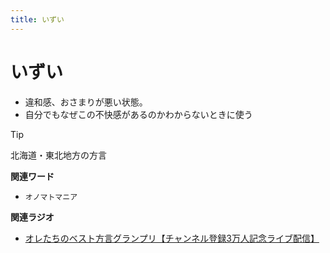 ```yaml
---
title: いずい
---
```


# いずい 


-   違和感、おさまりが悪い状態。
-   自分でもなぜこの不快感があるのかわからないときに使う



Tip


北海道・東北地方の方言


**関連ワード**

-   `オノマトマニア`

**関連ラジオ**

-   [オレたちのベスト方言グランプリ【チャンネル登録3万人記念ライブ配信】](https://www.youtube.com/watch?v=WhzAvTSYXxk)
